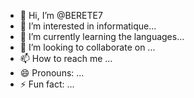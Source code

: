 - 👋 Hi, I’m @BERETE7
- 👀 I’m interested in informatique...
- 🌱 I’m currently learning the languages...
- 💞️ I’m looking to collaborate on ...
- 📫 How to reach me ...
- 😄 Pronouns: ...
- ⚡ Fun fact: ...

<!---
BERETE7/BERETE7 is a ✨ special ✨ repository because its `README.md` (this file) appears on your GitHub profile.
You can click the Preview link to take a look at your changes.
--->
